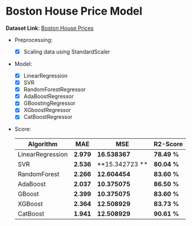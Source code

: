 # Boston House Price Model

  **Dataset Link:** [Boston House Prices](https://www.kaggle.com/fedesoriano/the-boston-houseprice-data)

  - Preprocessing:

    - [x]  Scaling data using StandardScaler
 
  - Model:

    - [x]  LinearRegression
    - [x]  SVR
    - [x]  RandomForestRegressor
    - [x]  AdaBoostRegressor
    - [x]  GBoostingRegressor
    - [x]  XGboostRegressor
    - [x]  CatBoostRegressor

  - Score:

    Algorithm | MAE | MSE | R2-Score |
    ------------- | ------------- | ------------- | ------------- |
    LinearRegression | **2.979** | **16.538367** | **78.49 %**  |
    SVR | **2.536** | **15.342723	** | **80.04 %**  |
    RandomForest | **2.266** | **12.604454** | **83.60 %**  |
    AdaBoost | **2.037** | **10.375075** | **86.50 %**  |
    GBoost | **2.399** | **10.375075** | **83.60 %**  |
    XGBoost | **2.364** | **12.508929** | **83.73 %**  |
    CatBoost | **1.941** | **12.508929** | **90.61 %**  |
    
